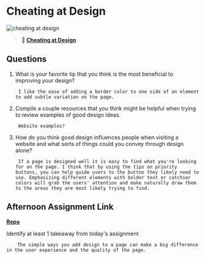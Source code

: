# Cheating at Design

![cheating at design](https://bcw.blob.core.windows.net/public/img/courses/5247609446691139)

> **📖 [Cheating at Design](https://codeworksacademy.com/fs-student-guide/resources/wk1/04-Cheating-at-Design)**

## Questions

1. What is your favorite tip that you think is the most beneficial to improving your design?

        I like the ease of adding a border color to one side of an element to add subtle variation on the page.

2. Compile a couple resources that you think might be helpful when trying to review examples of good design ideas.

        Website examples? 

3. How do you think good design influences people when visiting a website and what sorts of things could you convey through design alone?

        If a page is designed well it is easy to find what you're looking for on the page. I think that by using the tips on priority buttons, you can help guide users to the button they likely need to use. Emphasizing different elements with bolder text or catchier colors will grab the users' attention and make naturally draw them to the areas they are most likely trying to find.

## Afternoon Assignment Link

**[Repo](https://github.com/TamraPeterson/dietcokesite)**

Identify at least 1 takeaway from today's assignment

        The simple ways you add design to a page can make a big difference in the user experience and the quality of the page.
